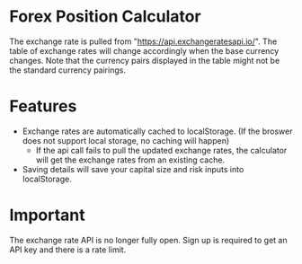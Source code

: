 # Forex Position Calculator
The exchange rate is pulled from "https://api.exchangeratesapi.io/".
The table of exchange rates will change accordingly when the base currency changes.
Note that the currency pairs displayed in the table might not be the standard currency pairings.

# Features
- Exchange rates are automatically cached to localStorage. (If the broswer does not support local storage, no caching will happen)
	- If the api call fails to pull the updated exchange rates, the calculator will get the exchange rates from an existing cache.
- Saving details will save your capital size and risk inputs into localStorage.

# Important
The exchange rate API is no longer fully open.
Sign up is required to get an API key and there is a rate limit.

